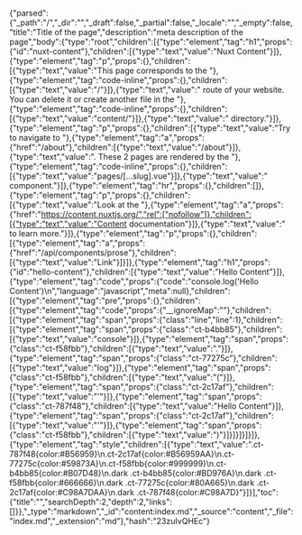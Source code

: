 {"parsed":{"_path":"/","_dir":"","_draft":false,"_partial":false,"_locale":"","_empty":false,"title":"Title of the page","description":"meta description of the page","body":{"type":"root","children":[{"type":"element","tag":"h1","props":{"id":"nuxt-content"},"children":[{"type":"text","value":"Nuxt Content"}]},{"type":"element","tag":"p","props":{},"children":[{"type":"text","value":"This page corresponds to the "},{"type":"element","tag":"code-inline","props":{},"children":[{"type":"text","value":"/"}]},{"type":"text","value":" route of your website. You can delete it or create another file in the "},{"type":"element","tag":"code-inline","props":{},"children":[{"type":"text","value":"content/"}]},{"type":"text","value":" directory."}]},{"type":"element","tag":"p","props":{},"children":[{"type":"text","value":"Try to navigate to "},{"type":"element","tag":"a","props":{"href":"/about"},"children":[{"type":"text","value":"/about"}]},{"type":"text","value":". These 2 pages are rendered by the "},{"type":"element","tag":"code-inline","props":{},"children":[{"type":"text","value":"pages/[...slug].vue"}]},{"type":"text","value":" component."}]},{"type":"element","tag":"hr","props":{},"children":[]},{"type":"element","tag":"p","props":{},"children":[{"type":"text","value":"Look at the "},{"type":"element","tag":"a","props":{"href":"https://content.nuxtjs.org/","rel":["nofollow"]},"children":[{"type":"text","value":"Content documentation"}]},{"type":"text","value":" to learn more."}]},{"type":"element","tag":"p","props":{},"children":[{"type":"element","tag":"a","props":{"href":"/api/components/prose"},"children":[{"type":"text","value":"Link"}]}]},{"type":"element","tag":"h1","props":{"id":"hello-content"},"children":[{"type":"text","value":"Hello Content"}]},{"type":"element","tag":"code","props":{"code":"console.log('Hello Content')\n","language":"javascript","meta":null},"children":[{"type":"element","tag":"pre","props":{},"children":[{"type":"element","tag":"code","props":{"__ignoreMap":""},"children":[{"type":"element","tag":"span","props":{"class":"line","line":1},"children":[{"type":"element","tag":"span","props":{"class":"ct-b4bb85"},"children":[{"type":"text","value":"console"}]},{"type":"element","tag":"span","props":{"class":"ct-f58fbb"},"children":[{"type":"text","value":"."}]},{"type":"element","tag":"span","props":{"class":"ct-77275c"},"children":[{"type":"text","value":"log"}]},{"type":"element","tag":"span","props":{"class":"ct-f58fbb"},"children":[{"type":"text","value":"("}]},{"type":"element","tag":"span","props":{"class":"ct-2c17af"},"children":[{"type":"text","value":"'"}]},{"type":"element","tag":"span","props":{"class":"ct-787f48"},"children":[{"type":"text","value":"Hello Content"}]},{"type":"element","tag":"span","props":{"class":"ct-2c17af"},"children":[{"type":"text","value":"'"}]},{"type":"element","tag":"span","props":{"class":"ct-f58fbb"},"children":[{"type":"text","value":")"}]}]}]}]}]},{"type":"element","tag":"style","children":[{"type":"text","value":".ct-787f48{color:#B56959}\n.ct-2c17af{color:#B56959AA}\n.ct-77275c{color:#59873A}\n.ct-f58fbb{color:#999999}\n.ct-b4bb85{color:#B07D48}\n.dark .ct-b4bb85{color:#BD976A}\n.dark .ct-f58fbb{color:#666666}\n.dark .ct-77275c{color:#80A665}\n.dark .ct-2c17af{color:#C98A7DAA}\n.dark .ct-787f48{color:#C98A7D}"}]}],"toc":{"title":"","searchDepth":2,"depth":2,"links":[]}},"_type":"markdown","_id":"content:index.md","_source":"content","_file":"index.md","_extension":"md"},"hash":"23zuIvQHEc"}